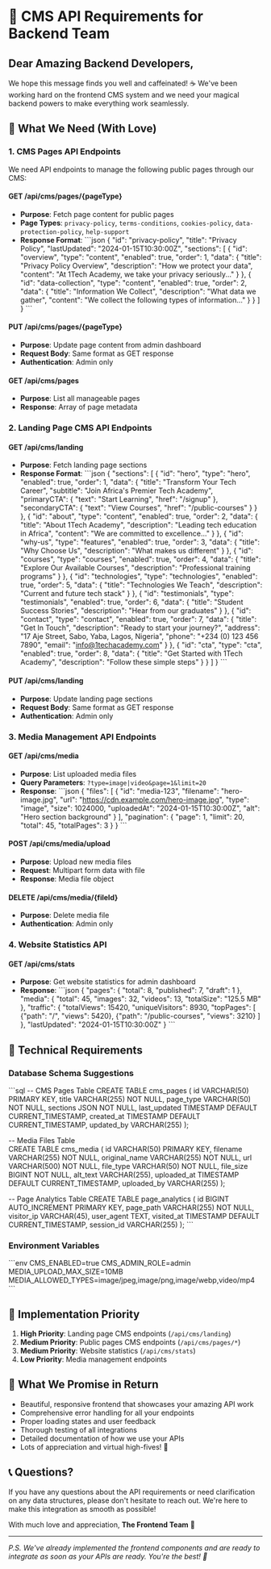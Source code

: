 # 💌 CMS API Requirements for Backend Team

## Dear Amazing Backend Developers,

We hope this message finds you well and caffeinated! ☕ We've been working hard on the frontend CMS system and we need your magical backend powers to make everything work seamlessly.

## 🎯 What We Need (With Love)

### 1. **CMS Pages API Endpoints**

We need API endpoints to manage the following public pages through our CMS:

#### **GET /api/cms/pages/{pageType}**
- **Purpose**: Fetch page content for public pages
- **Page Types**: `privacy-policy`, `terms-conditions`, `cookies-policy`, `data-protection-policy`, `help-support`
- **Response Format**:
\`\`\`json
{
  "id": "privacy-policy",
  "title": "Privacy Policy",
  "lastUpdated": "2024-01-15T10:30:00Z",
  "sections": [
    {
      "id": "overview",
      "type": "content",
      "enabled": true,
      "order": 1,
      "data": {
        "title": "Privacy Policy Overview",
        "description": "How we protect your data",
        "content": "At 1Tech Academy, we take your privacy seriously..."
      }
    },
    {
      "id": "data-collection",
      "type": "content", 
      "enabled": true,
      "order": 2,
      "data": {
        "title": "Information We Collect",
        "description": "What data we gather",
        "content": "We collect the following types of information..."
      }
    }
  ]
}
\`\`\`

#### **PUT /api/cms/pages/{pageType}**
- **Purpose**: Update page content from admin dashboard
- **Request Body**: Same format as GET response
- **Authentication**: Admin only

#### **GET /api/cms/pages**
- **Purpose**: List all manageable pages
- **Response**: Array of page metadata

### 2. **Landing Page CMS API Endpoints**

#### **GET /api/cms/landing**
- **Purpose**: Fetch landing page sections
- **Response Format**:
\`\`\`json
{
  "sections": [
    {
      "id": "hero",
      "type": "hero",
      "enabled": true,
      "order": 1,
      "data": {
        "title": "Transform Your Tech Career",
        "subtitle": "Join Africa's Premier Tech Academy",
        "primaryCTA": {
          "text": "Start Learning",
          "href": "/signup"
        },
        "secondaryCTA": {
          "text": "View Courses", 
          "href": "/public-courses"
        }
      }
    },
    {
      "id": "about",
      "type": "content",
      "enabled": true,
      "order": 2,
      "data": {
        "title": "About 1Tech Academy",
        "description": "Leading tech education in Africa",
        "content": "We are committed to excellence..."
      }
    },
    {
      "id": "why-us",
      "type": "features",
      "enabled": true,
      "order": 3,
      "data": {
        "title": "Why Choose Us",
        "description": "What makes us different"
      }
    },
    {
      "id": "courses",
      "type": "courses",
      "enabled": true,
      "order": 4,
      "data": {
        "title": "Explore Our Available Courses",
        "description": "Professional training programs"
      }
    },
    {
      "id": "technologies",
      "type": "technologies", 
      "enabled": true,
      "order": 5,
      "data": {
        "title": "Technologies We Teach",
        "description": "Current and future tech stack"
      }
    },
    {
      "id": "testimonials",
      "type": "testimonials",
      "enabled": true,
      "order": 6,
      "data": {
        "title": "Student Success Stories",
        "description": "Hear from our graduates"
      }
    },
    {
      "id": "contact",
      "type": "contact",
      "enabled": true,
      "order": 7,
      "data": {
        "title": "Get In Touch",
        "description": "Ready to start your journey?",
        "address": "17 Aje Street, Sabo, Yaba, Lagos, Nigeria",
        "phone": "+234 (0) 123 456 7890",
        "email": "info@1techacademy.com"
      }
    },
    {
      "id": "cta",
      "type": "cta",
      "enabled": true,
      "order": 8,
      "data": {
        "title": "Get Started with 1Tech Academy",
        "description": "Follow these simple steps"
      }
    }
  ]
}
\`\`\`

#### **PUT /api/cms/landing**
- **Purpose**: Update landing page sections
- **Request Body**: Same format as GET response
- **Authentication**: Admin only

### 3. **Media Management API Endpoints**

#### **GET /api/cms/media**
- **Purpose**: List uploaded media files
- **Query Parameters**: `?type=image|video&page=1&limit=20`
- **Response**:
\`\`\`json
{
  "files": [
    {
      "id": "media-123",
      "filename": "hero-image.jpg",
      "url": "https://cdn.example.com/hero-image.jpg",
      "type": "image",
      "size": 1024000,
      "uploadedAt": "2024-01-15T10:30:00Z",
      "alt": "Hero section background"
    }
  ],
  "pagination": {
    "page": 1,
    "limit": 20,
    "total": 45,
    "totalPages": 3
  }
}
\`\`\`

#### **POST /api/cms/media/upload**
- **Purpose**: Upload new media files
- **Request**: Multipart form data with file
- **Response**: Media file object

#### **DELETE /api/cms/media/{fileId}**
- **Purpose**: Delete media file
- **Authentication**: Admin only

### 4. **Website Statistics API**

#### **GET /api/cms/stats**
- **Purpose**: Get website statistics for admin dashboard
- **Response**:
\`\`\`json
{
  "pages": {
    "total": 8,
    "published": 7,
    "draft": 1
  },
  "media": {
    "total": 45,
    "images": 32,
    "videos": 13,
    "totalSize": "125.5 MB"
  },
  "traffic": {
    "totalViews": 15420,
    "uniqueVisitors": 8930,
    "topPages": [
      {"path": "/", "views": 5420},
      {"path": "/public-courses", "views": 3210}
    ]
  },
  "lastUpdated": "2024-01-15T10:30:00Z"
}
\`\`\`

## 🔧 Technical Requirements

### **Database Schema Suggestions**

\`\`\`sql
-- CMS Pages Table
CREATE TABLE cms_pages (
  id VARCHAR(50) PRIMARY KEY,
  title VARCHAR(255) NOT NULL,
  page_type VARCHAR(50) NOT NULL,
  sections JSON NOT NULL,
  last_updated TIMESTAMP DEFAULT CURRENT_TIMESTAMP,
  created_at TIMESTAMP DEFAULT CURRENT_TIMESTAMP,
  updated_by VARCHAR(255)
);

-- Media Files Table  
CREATE TABLE cms_media (
  id VARCHAR(50) PRIMARY KEY,
  filename VARCHAR(255) NOT NULL,
  original_name VARCHAR(255) NOT NULL,
  url VARCHAR(500) NOT NULL,
  file_type VARCHAR(50) NOT NULL,
  file_size BIGINT NOT NULL,
  alt_text VARCHAR(255),
  uploaded_at TIMESTAMP DEFAULT CURRENT_TIMESTAMP,
  uploaded_by VARCHAR(255)
);

-- Page Analytics Table
CREATE TABLE page_analytics (
  id BIGINT AUTO_INCREMENT PRIMARY KEY,
  page_path VARCHAR(255) NOT NULL,
  visitor_ip VARCHAR(45),
  user_agent TEXT,
  visited_at TIMESTAMP DEFAULT CURRENT_TIMESTAMP,
  session_id VARCHAR(255)
);
\`\`\`

### **Environment Variables**
\`\`\`env
CMS_ENABLED=true
CMS_ADMIN_ROLE=admin
MEDIA_UPLOAD_MAX_SIZE=10MB
MEDIA_ALLOWED_TYPES=image/jpeg,image/png,image/webp,video/mp4
\`\`\`

## 🚀 Implementation Priority

1. **High Priority**: Landing page CMS endpoints (`/api/cms/landing`)
2. **Medium Priority**: Public pages CMS endpoints (`/api/cms/pages/*`)
3. **Medium Priority**: Website statistics (`/api/cms/stats`)
4. **Low Priority**: Media management endpoints

## 🎉 What We Promise in Return

- Beautiful, responsive frontend that showcases your amazing API work
- Comprehensive error handling for all your endpoints
- Proper loading states and user feedback
- Thorough testing of all integrations
- Detailed documentation of how we use your APIs
- Lots of appreciation and virtual high-fives! 🙌

## 📞 Questions?

If you have any questions about the API requirements or need clarification on any data structures, please don't hesitate to reach out. We're here to make this integration as smooth as possible!

With much love and appreciation,
**The Frontend Team** 💙

---

*P.S. We've already implemented the frontend components and are ready to integrate as soon as your APIs are ready. You're the best! 🌟*
